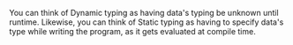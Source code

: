 You can think of Dynamic typing as having data's typing be unknown until runtime.
Likewise, you can think of Static typing as having to specify data's type while writing the program, as it gets evaluated at compile time. 